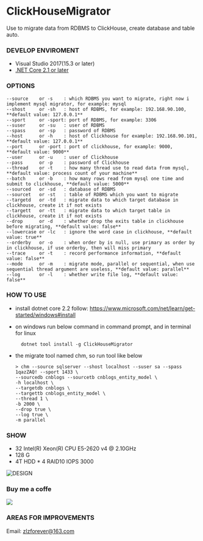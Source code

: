 # ClickHouseMigrator

Use to migrate data from RDBMS to ClickHouse, create database and table auto.

### DEVELOP ENVIROMENT

- Visual Studio 2017(15.3 or later)
- [.NET Core 2.1 or later](https://www.microsoft.com/net/download/windows)

### OPTIONS

```
--source    or -s    : which RDBMS you want to migrate, right now i implement mysql migrator, for example: mysql
--shost     or -sh   : host of RDBMS, for example: 192.168.90.100, **default value: 127.0.0.1**
--sport     or -sport: port of RDBMS, for example: 3306
--suser     or -su   : user of RDBMS
--spass     or -sp   : password of RDBMS
--host      or -h    : host of Clickhouse for example: 192.168.90.101, **default value: 127.0.0.1**
--port      or -port : port of clickhouse, for example: 9000, **default value: 9000**
--user      or -u    : user of Clickhouse
--pass      or -p    : password of Clickhouse
--thread    or -t    : how many thread use to read data from mysql, **default value: process count of your machine**
--batch     or -b    : how many rows read from mysql one time and submit to clickhouse, **default value: 5000**
--sourced   or -sd   : database of RDBMS
--sourcet   or -st   : table of RDBMS which you want to migrate
--targetd   or -td   : migrate data to which target database in clickhouse, create it if not exists
--targett   or -tt   : migrate data to which target table in clickhouse, create it if not exists
--drop      or -d    : whether drop the exits table in clickhouse before migrating, **default value: false**
--lowercase or -lc   : ignore the word case in clickhouse, **default value: true**
--orderby   or -o    : when order by is null, use primary as order by in clickhouse, if use orderby, then will miss primary
--trace     or -t    : record performance information, **default value: false**
--mode      or -m    : migrate mode, parallel or sequential, when use sequential thread argument are useless, **default value: parallel**
--log       or -l    : whether write file log, **default value: false**
```

### HOW TO USE

- install dotnet core 2.2 follow: https://www.microsoft.com/net/learn/get-started/windows#install
- on windows run below command in command prompt, and in terminal for linux

        dotnet tool install -g ClickHouseMigrator

- the migrate tool named chm, so run tool like below

      > chm --source sqlserver --shost localhost --suser sa --spass 1qazZAQ! --sport 1433 \
      --sourcedb cnblogs --sourcetb cnblogs_entity_model \
      -h localhost \
      --targetdb cnblogs \
      --targettb cnblogs_entity_model \
	  --thread 1 \
	  -b 2000 \
	  --drop true \
	  --log true \
	  -m parallel


### SHOW

* 32  Intel(R) Xeon(R) CPU E5-2620 v4 @ 2.10GHz
* 128 G
* 4T HDD * 4 RAID10 IOPS 3000

![DESIGN](https://github.com/zlzforever/ClickHouseMigrator/raw/master/images/example.png?raw=true)

### Buy me a coffe

![](https://github.com/zlzforever/DotnetSpiderPictures/raw/master/pay.png)

### AREAS FOR IMPROVEMENTS

Email: zlzforever@163.com
